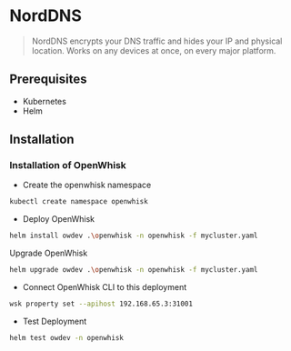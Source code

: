 # NordDNS
> NordDNS encrypts your DNS traffic and hides your IP and physical location. Works on any devices at once, on every major platform.


## Prerequisites
- Kubernetes
- Helm

## Installation
### Installation of OpenWhisk
- Create the openwhisk namespace
```bash
kubectl create namespace openwhisk
```

- Deploy OpenWhisk
```bash
helm install owdev .\openwhisk -n openwhisk -f mycluster.yaml
```

Upgrade OpenWhisk
```bash
helm upgrade owdev .\openwhisk -n openwhisk -f mycluster.yaml
```

- Connect OpenWhisk CLI to this deployment
```bash 
wsk property set --apihost 192.168.65.3:31001
```

- Test Deployment
```bash
helm test owdev -n openwhisk
```
